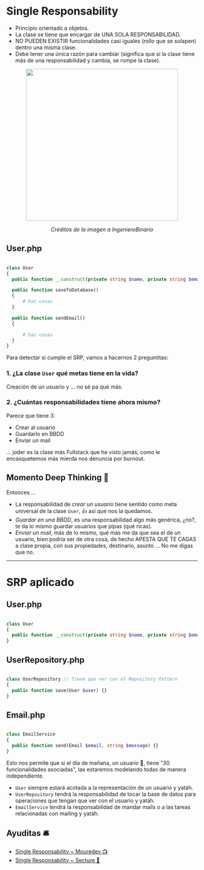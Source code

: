 

# Single Responsability

- Principio orientado a objetos.
- La clase se tiene que encargar de UNA SOLA RESPONSABILIDAD.
- NO PUEDEN EXISTIR funcionalidades casi iguales (rollo que se solapen) dentro una misma clase.
- Debe tener una única razón para cambiar (significa que si la clase tiene más de una responsabilidad y cambia, se rompe la clase).

<p align=center>
  <img src="https://github.com/user-attachments/assets/3f3f0373-3c1d-4d2a-a242-d91abe291063" height="400" />
</p>

<p align=center>
  <em>Créditos de la imagen a IngenieroBinario</em>
</p>



## User.php

```php

class User
{
  public function __construct(private string $name, private string $email) {}

  public function saveToDatabase()
  {
      # haz cosas
  }

  public function sendEmail()
  {

      # haz cosas
  }  
}
```

Para detectar si cumple el SRP, vamos a hacernos 2 preguntitas:

### 1. ¿La clase `User` qué metas tiene en la vida?

Creación de un usuario y ... no sé pa qué más.

### 2. ¿Cuántas responsabilidades tiene ahora mismo?
Parece que tiene 3:
   - Crear al usuario
   - Guardarlo en BBDD
   - Enviar un mail

... joder es la clase más Fullstack que he visto jamás, como le encasquetemos más mierda nos denuncia por burnout.

## Momento Deep Thinking 🤔

Entonces ...

- La responsabilidad de _crear un usuario_ tiene sentido como meta universal de la clase `User`, 👍 así que nos la quedamos.
- _Guardar en una BBDD_, es una responsabilidad algo más genérica, ¿no?, te da lo mismo guardar usuarios que pipas (qué ricas).
- _Enviar un mail_, más de lo mismo, qué más me da que sea el de un usuario, bien podría ser de otra cosa, de hecho APESTA QUE TE CAGAS a clase propia, con sus propiedades, destinario, asunto ... No me digas que no.

---

# SRP aplicado

## User.php
```php

class User
{
  public function __construct(private string $name, private string $email) {}
}

```

## UserRepository.php
```php

class UserRepository // Tiene que ver con el Repository Pattern 
{
  public function save(User $user) {}
}

```

## Email.php
```php

class EmailService
{
  public function send(Email $email, string $message) {}
}

```

Esto nos permite que si el día de mañana, un usuario 👦, tiene "30 funcionalidades asociadas", las estaremos modelando todas de manera independiente.

- `User` siempre estará acotada a la representación de un usuario y yatáh.
- `UserRepository` tendrá la responsabilidad de tocar la base de datos para operaciones que tengan que ver con el usuario y yatáh.
- `EmailService` tendrá la responsabilidad de mandar mails o a las tareas relacionadas con mailing y yatáh.



## Ayuditas 🛎️

- [Single Responsability ~ Mouredev 📺](https://www.youtube.com/watch?v=ASBC5drF-QU)
- [Single Responsability ~ Secture 📰](https://secture.com/blog/principios-solid-single-responsibility/)
